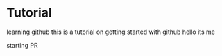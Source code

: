 # Tutorial
learning github
this is a tutorial on getting started with github
hello its me


starting PR
